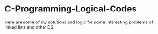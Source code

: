 # C-Programming-Logical-Codes
Here are some of my solutions and logic for some interesting problems of linked lists and other DS
